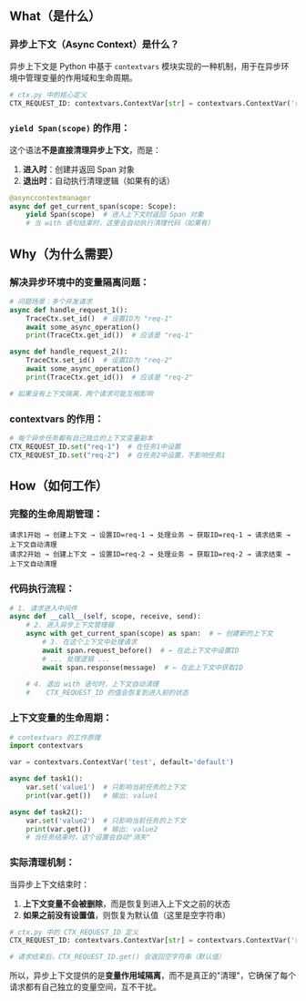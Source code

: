 ## What（是什么）

### 异步上下文（Async Context）是什么？

异步上下文是 Python 中基于 `contextvars` 模块实现的一种机制，用于在异步环境中管理变量的作用域和生命周期。

```python
# ctx.py 中的核心定义
CTX_REQUEST_ID: contextvars.ContextVar[str] = contextvars.ContextVar('request-id', default='')
```

### `yield Span(scope)` 的作用：

这个语法**不是直接清理异步上下文**，而是：
1. **进入时**：创建并返回 Span 对象
2. **退出时**：自动执行清理逻辑（如果有的话）

```python
@asynccontextmanager
async def get_current_span(scope: Scope):
    yield Span(scope)  # 进入上下文时返回 Span 对象
    # 当 with 语句结束时，这里会自动执行清理代码（如果有）
```

## Why（为什么需要）

### 解决异步环境中的变量隔离问题：

```python
# 问题场景：多个并发请求
async def handle_request_1():
    TraceCtx.set_id()  # 设置ID为 "req-1"
    await some_async_operation()
    print(TraceCtx.get_id())  # 应该是 "req-1"

async def handle_request_2():
    TraceCtx.set_id()  # 设置ID为 "req-2"
    await some_async_operation()
    print(TraceCtx.get_id())  # 应该是 "req-2"

# 如果没有上下文隔离，两个请求可能互相影响
```

### contextvars 的作用：

```python
# 每个异步任务都有自己独立的上下文变量副本
CTX_REQUEST_ID.set("req-1")  # 在任务1中设置
CTX_REQUEST_ID.set("req-2")  # 在任务2中设置，不影响任务1
```

## How（如何工作）

### 完整的生命周期管理：

```
请求1开始 → 创建上下文 → 设置ID=req-1 → 处理业务 → 获取ID=req-1 → 请求结束 → 上下文自动清理
请求2开始 → 创建上下文 → 设置ID=req-2 → 处理业务 → 获取ID=req-2 → 请求结束 → 上下文自动清理
```

### 代码执行流程：

```python
# 1. 请求进入中间件
async def __call__(self, scope, receive, send):
    # 2. 进入异步上下文管理器
    async with get_current_span(scope) as span:  # ← 创建新的上下文
        # 3. 在这个上下文中处理请求
        await span.request_before()  # ← 在此上下文中设置ID
        # ... 处理逻辑 ...
        await span.response(message)  # ← 在此上下文中获取ID
        
    # 4. 退出 with 语句时，上下文自动清理
    #    CTX_REQUEST_ID 的值会恢复到进入前的状态
```

### 上下文变量的生命周期：

```python
# contextvars 的工作原理
import contextvars

var = contextvars.ContextVar('test', default='default')

async def task1():
    var.set('value1')  # 只影响当前任务的上下文
    print(var.get())   # 输出: value1

async def task2():
    var.set('value2')  # 只影响当前任务的上下文
    print(var.get())   # 输出: value2
    # 当任务结束时，这个设置会自动"消失"
```

### 实际清理机制：

当异步上下文结束时：
1. **上下文变量不会被删除**，而是恢复到进入上下文之前的状态
2. **如果之前没有设置值**，则恢复为默认值（这里是空字符串）

```python
# ctx.py 中的 CTX_REQUEST_ID 定义
CTX_REQUEST_ID: contextvars.ContextVar[str] = contextvars.ContextVar('request-id', default='')

# 请求结束后，CTX_REQUEST_ID.get() 会返回空字符串（默认值）
```

所以，异步上下文提供的是**变量作用域隔离**，而不是真正的"清理"，它确保了每个请求都有自己独立的变量空间，互不干扰。